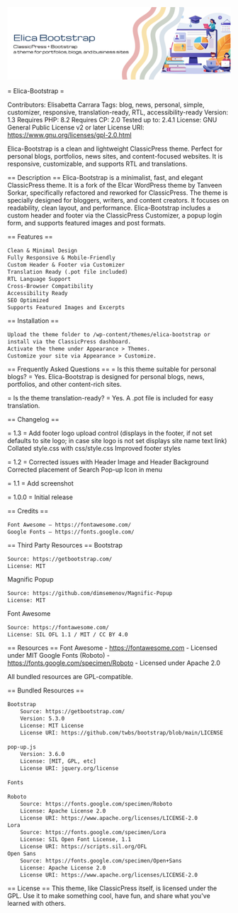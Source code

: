 ![Elica Bootstrap Banner](assets/elica-bootstrap.png)

= Elica-Bootstrap =

Contributors: Elisabetta Carrara
Tags: blog, news, personal, simple, customizer, responsive, translation-ready, RTL, accessibility-ready
Version: 1.3
Requires PHP: 8.2
Requires CP: 2.0
Tested up to: 2.4.1
License: GNU General Public License v2 or later License URI: https://www.gnu.org/licenses/gpl-2.0.html

Elica-Bootstrap is a clean and lightweight ClassicPress theme. Perfect for personal blogs, portfolios, news sites, and content-focused websites. It is responsive, customizable, and supports RTL and translations.

== Description == Elica-Bootstrap is a minimalist, fast, and elegant ClassicPress theme. It is a fork of the Elcar WordPress theme by Tanveen Sorkar, specifically refactored and reworked for ClassicPress. The theme is specially designed for bloggers, writers, and content creators.
It focuses on readability, clean layout, and performance.
Elica-Bootstrap includes a custom header and footer via the ClassicPress Customizer, a popup login form, and supports featured images and post formats.

== Features ==

    Clean & Minimal Design
    Fully Responsive & Mobile-Friendly
    Custom Header & Footer via Customizer
    Translation Ready (.pot file included)
    RTL Language Support
    Cross-Browser Compatibility
    Accessibility Ready
    SEO Optimized
    Supports Featured Images and Excerpts

== Installation ==

    Upload the theme folder to /wp-content/themes/elica-bootstrap or install via the ClassicPress dashboard.
    Activate the theme under Appearance > Themes.
    Customize your site via Appearance > Customize.

== Frequently Asked Questions == = Is this theme suitable for personal blogs? = Yes. Elica-Bootstrap is designed for personal blogs, news, portfolios, and other content-rich sites.

= Is the theme translation-ready? = Yes. A .pot file is included for easy translation.

== Changelog ==

= 1.3 =
Add footer logo upload control (displays in the footer, if not set defaults to site logo; in case site logo is not set displays site name text link)
Collated style.css with css/style.css
Improved footer styles

= 1.2 =
Corrected issues with Header Image and Header Background
Corrected placement of Search Pop-up Icon in menu

= 1.1 =
Add screenshot

= 1.0.0 =
Initial release

== Credits ==

    Font Awesome – https://fontawesome.com/
    Google Fonts – https://fonts.google.com/

== Third Party Resources == Bootstrap

    Source: https://getbootstrap.com/
    License: MIT

Magnific Popup

    Source: https://github.com/dimsemenov/Magnific-Popup
    License: MIT

Font Awesome

    Source: https://fontawesome.com/
    License: SIL OFL 1.1 / MIT / CC BY 4.0

== Resources == Font Awesome - https://fontawesome.com - Licensed under MIT
Google Fonts (Roboto) - https://fonts.google.com/specimen/Roboto - Licensed under Apache 2.0

All bundled resources are GPL-compatible.

== Bundled Resources ==

    Bootstrap
        Source: https://getbootstrap.com/
        Version: 5.3.0
        License: MIT License
        License URI: https://github.com/twbs/bootstrap/blob/main/LICENSE

    pop-up.js
        Version: 3.6.0
        License: [MIT, GPL, etc]
        License URI: jquery.org/license

    Fonts

    Roboto
        Source: https://fonts.google.com/specimen/Roboto
        License: Apache License 2.0
        License URI: https://www.apache.org/licenses/LICENSE-2.0
    Lora
        Source: https://fonts.google.com/specimen/Lora
        License: SIL Open Font License, 1.1
        License URI: https://scripts.sil.org/OFL
    Open Sans
        Source: https://fonts.google.com/specimen/Open+Sans
        License: Apache License 2.0
        License URI: https://www.apache.org/licenses/LICENSE-2.0

== License == This theme, like ClassicPress itself, is licensed under the GPL. Use it to make something cool, have fun, and share what you've learned with others.
